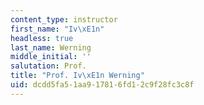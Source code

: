 ```yaml
---
content_type: instructor
first_name: "Iv\xE1n"
headless: true
last_name: Werning
middle_initial: ''
salutation: Prof.
title: "Prof. Iv\xE1n Werning"
uid: dcdd5fa5-1aa9-1781-6fd1-2c9f28fc3c8f
---
```

